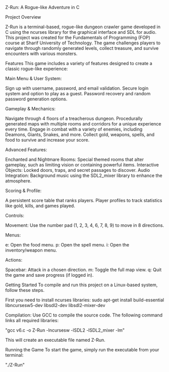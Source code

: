 Z-Run: A Rogue-like Adventure in C

Project Overview

Z-Run is a terminal-based, rogue-like dungeon crawler game developed in C using the ncurses library for the graphical interface and SDL for audio. This project was created for the Fundamentals of Programming (FOP) course at Sharif University of Technology. The game challenges players to navigate through randomly generated levels, collect treasure, and survive encounters with various monsters.

Features
This game includes a variety of features designed to create a classic rogue-like experience:

Main Menu & User System:

Sign up with username, password, and email validation.
Secure login system and option to play as a guest.
Password recovery and random password generation options.

Gameplay & Mechanics:

Navigate through 4 floors of a treacherous dungeon.
Procedurally generated maps with multiple rooms and corridors for a unique experience every time.
Engage in combat with a variety of enemies, including Deamons, Giants, Snakes, and more.
Collect gold, weapons, spells, and food to survive and increase your score.

Advanced Features:

Enchanted and Nightmare Rooms: Special themed rooms that alter gameplay, such as limiting vision or containing powerful items.
Interactive Objects: Locked doors, traps, and secret passages to discover.
Audio Integration: Background music using the SDL2_mixer library to enhance the atmosphere.

Scoring & Profile:

A persistent score table that ranks players.
Player profiles to track statistics like gold, kills, and games played.

Controls:

Movement: Use the number pad (1, 2, 3, 4, 6, 7, 8, 9) to move in 8 directions.

Menus:

e: Open the food menu.
p: Open the spell menu.
i: Open the inventory/weapon menu.

Actions:

Spacebar: Attack in a chosen direction.
m: Toggle the full map view.
q: Quit the game and save progress (if logged in).

Getting Started
To compile and run this project on a Linux-based system, follow these steps.

First you need to install ncurses libraries:
sudo apt-get install build-essential libncursesw5-dev libsdl2-dev libsdl2-mixer-dev

Compilation:
Use GCC to compile the source code. The following command links all required libraries:

"gcc v6.c -o Z-Run -lncursesw -lSDL2 -lSDL2_mixer -lm"

This will create an executable file named Z-Run.

Running the Game
To start the game, simply run the executable from your terminal:

"./Z-Run"
